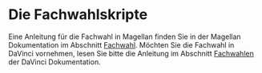 # Die Fachwahlskripte

Eine Anleitung für die Fachwahl in Magellan finden Sie in der Magellan Dokumentation im Abschnitt [Fachwahl](https://doc.magellan.stueber.de/schulverwaltung/howto/Oberstufe/fachwahl/).
Möchten Sie die Fachwahl in DaVinci vornehmen, lesen Sie bitte die Anleitung im Abschnitt [Fachwahlen](https://doc.davinci6.stueber.de/course-plan/Fachwahlen.html) der DaVinci Dokumentation.
